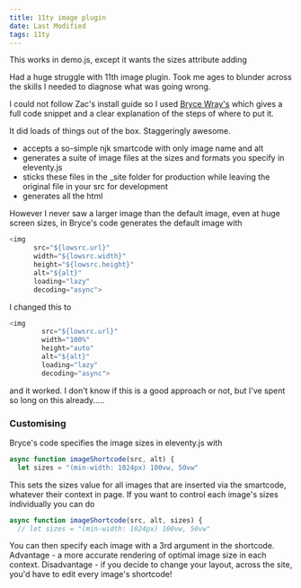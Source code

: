 ```yaml
---
title: 11ty image plugin
date: Last Modified
tags: 11ty
---
```


This works in demo.js, except it wants the sizes attribute adding

Had a huge struggle with 11th image plugin. Took me ages to blunder across the skills I needed to diagnose what was going wrong.

I could not follow Zac's install guide so I used [Bryce Wray's](https://www.brycewray.com/posts/2021/04/using-eleventys-official-image-plugin/) which gives a full code snippet and a clear explanation of the steps of where to put it.

It did loads of things out of the box. Staggeringly awesome.

-   accepts a so-simple njk smartcode with only image name and alt
-   generates a suite of image files at the sizes and formats you specify in eleventy.js
-   sticks these files in the \_site folder for production while leaving the original file in your src for development
-   generates all the html

However I never saw a larger image than the default image, even at huge screen sizes, in Bryce's code generates the default image with

```js
<img
      src="${lowsrc.url}"
      width="${lowsrc.width}"
      height="${lowsrc.height}"
      alt="${alt}"
      loading="lazy"
      decoding="async">
```

I changed this to

```js
<img
		src="${lowsrc.url}"
		width="100%"
		height="auto"
		alt="${alt}"
		loading="lazy"
		decoding="async">
```

and it worked. I don't know if this is a good approach or not, but I've spent so long on this already.....

### Customising

Bryce's code specifies the image sizes in eleventy.js with

```js
async function imageShortcode(src, alt) {
  let sizes = "(min-width: 1024px) 100vw, 50vw"
```

This sets the sizes value for all images that are inserted via the smartcode, whatever their context in page.
If you want to control each image's sizes individually you can do

```js
async function imageShortcode(src, alt, sizes) {
  // let sizes = "(min-width: 1024px) 100vw, 50vw"
```

You can then specify each image with a 3rd argument in the shortcode.
Advantage - a more accurate rendering of optimal image size in each context.
Disadvantage - if you decide to change your layout, across the site, you'd have to edit every image's shortcode!
